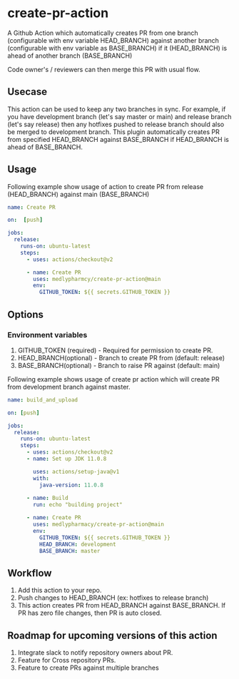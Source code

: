 
# create-pr-action



A Github Action which automatically creates PR from one branch (configurable with env variable HEAD_BRANCH) 
against another branch (configurable with env variable as BASE_BRANCH) if it (HEAD_BRANCH) is ahead of another branch (BASE_BRANCH)

Code owner's / reviewers can then merge this PR with usual flow.

## Usecase
This action can be used to keep any two branches in sync. For example, if you have development branch (let's say master or main) 
and release branch (let's say release) then any hotfixes pushed to release branch should also be merged to development branch.
This plugin automatically creates PR from specified HEAD_BRANCH against BASE_BRANCH if HEAD_BRANCH is ahead of BASE_BRANCH.

## Usage

Following example show usage of action to create PR from release (HEAD_BRANCH) against main (BASE_BRANCH)
```yaml
name: Create PR

on:  [push]

jobs:
  release:
    runs-on: ubuntu-latest
    steps:
      - uses: actions/checkout@v2

      - name: Create PR
        uses: medlypharmcy/create-pr-action@main
        env:
          GITHUB_TOKEN: ${{ secrets.GITHUB_TOKEN }}
```

## Options

### Environment variables

1. GITHUB_TOKEN (required) - Required for permission to create PR.
1. HEAD_BRANCH(optional) - Branch to create PR from (default: release)
2. BASE_BRANCH(optional) - Branch to raise PR against (default: main)

Following example shows usage of create pr action which will create PR from development branch against master.
```yaml
name: build_and_upload

on: [push]

jobs:
  release:
    runs-on: ubuntu-latest
    steps:
      - uses: actions/checkout@v2
      - name: Set up JDK 11.0.8

        uses: actions/setup-java@v1
        with:
          java-version: 11.0.8
          
      - name: Build
        run: echo "building project"

      - name: Create PR
        uses: medlypharmacy/create-pr-action@main
        env:
          GITHUB_TOKEN: ${{ secrets.GITHUB_TOKEN }}
          HEAD_BRANCH: development
          BASE_BRANCH: master
```
## Workflow

1. Add this action to your repo.
1. Push changes to HEAD_BRANCH (ex: hotfixes to release branch)
1. This action creates PR from HEAD_BRANCH against BASE_BRANCH. If PR has zero file changes, then PR is auto closed.


## Roadmap for upcoming versions of this action
1. Integrate slack to notify repository owners about PR.
1. Feature for Cross repository PRs.
1. Feature to create PRs against multiple branches

